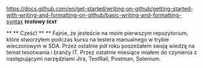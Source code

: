 https://docs.github.com/en/get-started/writing-on-github/getting-started-with-writing-and-formatting-on-github/basic-writing-and-formatting-syntax
***testowy text***

** ** Cześć! ** ** 
Fajnie, że jesteście na moim pierwszym repozytorium, które stworzyłem podczas kursu na testera manualnego w trybie wieczorowym w SDA. 
Przez ostatnie pół roku poszeżałem swoją wiedzę na temat tesotwania i branży IT.
Przez ostatnie miesiące miałem do czynienia z następującymi narzędziami Jira, TestRail, Postman, Selenium.




